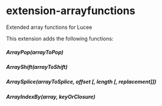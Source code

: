 # extension-arrayfunctions
Extended array functions for Lucee

This extension adds the following functions:
##### ArrayPop(arrayToPop)
##### ArrayShift(arrayToShift)
##### ArraySplice(arrayToSplice, offset [, length [, replacement]])
##### ArrayIndexBy(array, keyOrClosure)
